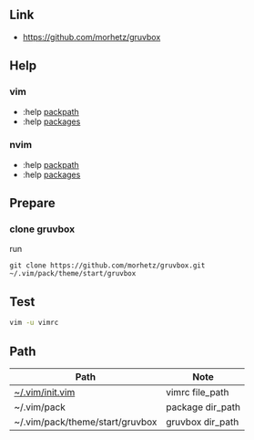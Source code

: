 

## Link

* https://github.com/morhetz/gruvbox


## Help

### vim

* :help [packpath](https://vimhelp.org/options.txt.html#'packpath')
* :help [packages](https://vimhelp.org/repeat.txt.html#packages)

### nvim

* :help [packpath](https://neovim.io/doc/user/options.html#'packpath')
* :help [packages](https://neovim.io/doc/user/repeat.html#packages)


## Prepare


### clone gruvbox

run

```
git clone https://github.com/morhetz/gruvbox.git ~/.vim/pack/theme/start/gruvbox
```

## Test

``` sh
vim -u vimrc
```

## Path

| Path | Note |
| --- | --- |
| [~/.vim/init.vim](init.vim) | vimrc file_path |
| ~/.vim/pack | package dir_path |
| ~/.vim/pack/theme/start/gruvbox | gruvbox dir_path |
